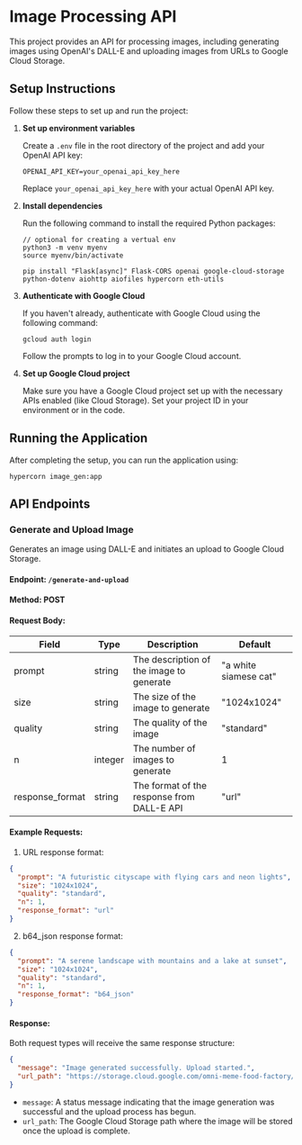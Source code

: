 # Image Processing API

This project provides an API for processing images, including generating images using OpenAI's DALL-E and uploading images from URLs to Google Cloud Storage.

## Setup Instructions

Follow these steps to set up and run the project:

1. **Set up environment variables**

   Create a `.env` file in the root directory of the project and add your OpenAI API key:

   ```
   OPENAI_API_KEY=your_openai_api_key_here
   ```

   Replace `your_openai_api_key_here` with your actual OpenAI API key.

2. **Install dependencies**

   Run the following command to install the required Python packages:

   ```
   // optional for creating a vertual env
   python3 -m venv myenv
   source myenv/bin/activate

   pip install "Flask[async]" Flask-CORS openai google-cloud-storage python-dotenv aiohttp aiofiles hypercorn eth-utils
   ```

3. **Authenticate with Google Cloud**

   If you haven't already, authenticate with Google Cloud using the following command:

   ```
   gcloud auth login
   ```

   Follow the prompts to log in to your Google Cloud account.

4. **Set up Google Cloud project**

   Make sure you have a Google Cloud project set up with the necessary APIs enabled (like Cloud Storage). Set your project ID in your environment or in the code.

## Running the Application

After completing the setup, you can run the application using:

```
hypercorn image_gen:app
```

## API Endpoints

### Generate and Upload Image

Generates an image using DALL-E and initiates an upload to Google Cloud Storage.

#### Endpoint: `/generate-and-upload`

#### Method: POST

#### Request Body:

| Field | Type | Description | Default |
|-------|------|-------------|---------|
| prompt | string | The description of the image to generate | "a white siamese cat" |
| size | string | The size of the image to generate | "1024x1024" |
| quality | string | The quality of the image | "standard" |
| n | integer | The number of images to generate | 1 |
| response_format | string | The format of the response from DALL-E API | "url" |

#### Example Requests:

1. URL response format:

```json
{
  "prompt": "A futuristic cityscape with flying cars and neon lights",
  "size": "1024x1024",
  "quality": "standard",
  "n": 1,
  "response_format": "url"
}
```

2. b64_json response format:

```json
{
  "prompt": "A serene landscape with mountains and a lake at sunset",
  "size": "1024x1024",
  "quality": "standard",
  "n": 1,
  "response_format": "b64_json"
}
```

#### Response:

Both request types will receive the same response structure:

```json
{
  "message": "Image generated successfully. Upload started.",
  "url_path": "https://storage.cloud.google.com/omni-meme-food-factory/unique-filename.png"
}
```

- `message`: A status message indicating that the image generation was successful and the upload process has begun.
- `url_path`: The Google Cloud Storage path where the image will be stored once the upload is complete.
